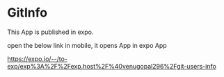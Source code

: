 # GitInfo

This App is published in expo.

  open the below link in mobile, it opens App in expo App
  
  https://expo.io/--/to-exp/exp%3A%2F%2Fexp.host%2F%40venugopal296%2Fgit-users-info
